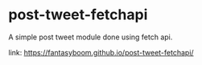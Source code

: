 # post-tweet-fetchapi

A simple post tweet module done using fetch api.

link: https://fantasyboom.github.io/post-tweet-fetchapi/
